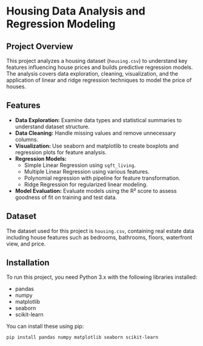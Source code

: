 # Housing Data Analysis and Regression Modeling

## Project Overview

This project analyzes a housing dataset (`housing.csv`) to understand key features influencing house prices and builds predictive regression models. The analysis covers data exploration, cleaning, visualization, and the application of linear and ridge regression techniques to model the price of houses.

## Features

- **Data Exploration:** Examine data types and statistical summaries to understand dataset structure.
- **Data Cleaning:** Handle missing values and remove unnecessary columns.
- **Visualization:** Use seaborn and matplotlib to create boxplots and regression plots for feature analysis.
- **Regression Models:**
  - Simple Linear Regression using `sqft_living`.
  - Multiple Linear Regression using various features.
  - Polynomial regression with pipeline for feature transformation.
  - Ridge Regression for regularized linear modeling.
- **Model Evaluation:** Evaluate models using the R² score to assess goodness of fit on training and test data.

## Dataset

The dataset used for this project is `housing.csv`, containing real estate data including house features such as bedrooms, bathrooms, floors, waterfront view, and price.

## Installation

To run this project, you need Python 3.x with the following libraries installed:

- pandas
- numpy
- matplotlib
- seaborn
- scikit-learn

You can install these using pip:

```bash
pip install pandas numpy matplotlib seaborn scikit-learn
